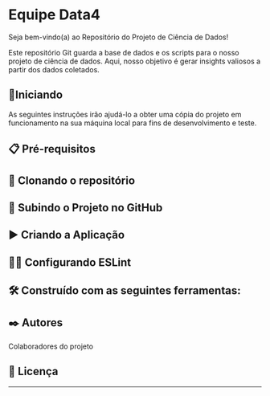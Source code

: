 # Equipe Data4

Seja bem-vindo(a) ao Repositório do Projeto de Ciência de Dados!

Este repositório Git guarda a base de dados e os scripts para o nosso projeto de ciência de dados. Aqui, nosso objetivo é gerar insights valiosos a partir dos dados coletados.

## 🚀Iniciando

As seguintes instruções irão ajudá-lo a obter uma cópia do projeto em funcionamento na sua máquina local para fins de desenvolvimento e teste.

##  📋 Pré-requisitos



## 🔧 Clonando o repositório



## 🌳 Subindo o Projeto no GitHub


## ▶ Criando a Aplicação

  
## 👨‍💻 Configurando ESLint


## 🛠️ Construído com as seguintes ferramentas:

## ✒️ Autores

Colaboradores do projeto

## 📄 Licença


---
